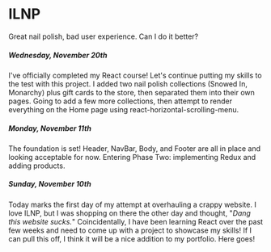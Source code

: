 # ILNP
Great nail polish, bad user experience. Can I do it better?

##### Wednesday, November 20th
I've officially completed my React course! Let's continue putting my skills to the test with this project. I added two nail polish collections (Snowed In, Monarchy) plus gift cards to the store, then separated them into their own pages. Going to add a few more collections, then attempt to render everything on the Home page using react-horizontal-scrolling-menu. 

##### Monday, November 11th
The foundation is set! Header, NavBar, Body, and Footer are all in place and looking acceptable for now. Entering Phase Two: implementing Redux and adding products. 

##### Sunday, November 10th
Today marks the first day of my attempt at overhauling a crappy website. I love ILNP, but I was shopping on there the other day and thought, "*Dang this website sucks.*" Coincidentally, I have been learning React over the past few weeks and need to come up with a project to showcase my skills! If I can pull this off, I think it will be a nice addition to my portfolio. Here goes!
